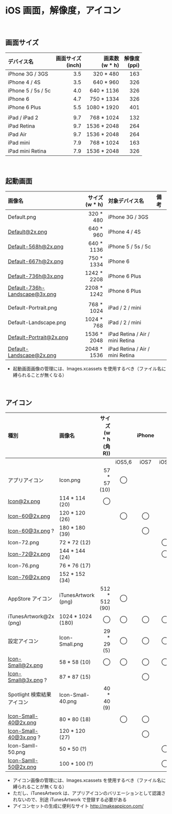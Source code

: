 # iOS 画面，解像度，アイコン
<br>

## 画面サイズ
デバイス名|画面サイズ<br>(inch)|画素数<br>(w * h)|解像度<br>(ppi)
:--|--:|--:|--:
iPhone 3G / 3GS|3.5|320 * 480|163
iPhone 4 / 4S|3.5|640 * 960|326
iPhone 5 / 5s / 5c|4.0|640 * 1136|326
iPhone 6|4.7|750 * 1334|326
iPhone 6 Plus|5.5|1080 * 1920|401
|||
iPad / iPad 2|9.7|768 * 1024|132
iPad Retina|9.7|1536 * 2048|264
iPad Air|9.7|1536 * 2048|264
iPad mini|7.9|768 * 1024|163
iPad mini Retina|7.9|1536 * 2048|326
<br>

## 起動画面
画像名|サイズ<br>(w * h)|対象デバイス名|備考
:--|--:|:--|:--
Default.png|320 * 480|iPhone 3G / 3GS
Default@2x.png|640 * 960|iPhone 4 / 4S
Default-568h@2x.png|640 * 1136|iPhone 5 / 5s / 5c
Default-667h@2x.png|750 * 1334|iPhone 6|
Default-736h@3x.png|1242 * 2208|iPhone 6 Plus|
Default-736h-Landscape@3x.png|2208 * 1242|iPhone 6 Plus|
|||
Default-Portrait.png|768 * 1024|iPad / 2 / mini|
Default-Landscape.png|1024 * 768|iPad / 2 / mini|
Default-Portrait@2x.png|1536 * 2048|iPad Retina / Air / mini Retina|
Default-Landscape@2x.png|2048 * 1536|iPad Retina / Air / mini Retina|
* 起動画面画像の管理には、Images.xcassets を使用するべき（ファイル名に縛られることが無くなる）
<br>

## アイコン
種別|画像名|サイズ<br>(w * h (角R))||iPhone|||iPad||
:--|:--|--:|:--:|:--:|:--:|:--:|:--:|:--:
||||iOS5,6|iOS7|iOS8|iOS5,6|iOS7|iOS8
アプリアイコン|Icon.png|57 * 57 (10)|◯|
 |Icon@2x.png|114 * 114 (20)|◯|
 |Icon-60@2x.png|120 * 120 (26)||◯|◯|
 |Icon-60@3x.png ?|180 * 180 (39)|||◯|
 |Icon-72.png|72 * 72 (12)||||◯|
 |Icon-72@2x.png|144 * 144 (24)||||◯|
 |Icon-76.png|76 * 76 (17)|||||◯|◯|
 |Icon-76@2x.png|152 * 152 (34)|||||◯|◯|
AppStore アイコン|iTunesArtwork (png)|512 * 512 (90)|◯|||◯||
 |iTunesArtwork@2x (png)|1024 * 1024 (180)|◯|◯|◯|◯|◯|◯
設定アイコン|Icon-Small.png|29 * 29 (5)|◯|◯|◯|◯|◯|◯
 |Icon-Small@2x.png|58 * 58 (10)|◯|◯|◯|◯|◯|◯
 |Icon-Small@3x.png ?|87 * 87 (15)|||◯|
Spotlight 検索結果アイコン|Icon-Small-40.png|40 * 40 (9)|||||◯|◯
 |Icon-Small-40@2x.png|80 * 80 (18)||◯|◯||◯|◯
 |Icon-Small-40@3x.png ?|120 * 120 (27)|||◯||||
 |Icon-Samll-50.png|50 * 50 (?)||||◯
 |Icon-Samll-50@2x.png|100 * 100 (?)||||◯
* アイコン画像の管理には、Images.xcassets を使用するべき（ファイル名に縛られることが無くなる）
* ただし、iTunesArtwork は、アプリアイコンのバリエーションとして認識されないので、別途 iTunesArtwork で登録する必要がある
* アイコンセットの生成に便利なサイト http://makeappicon.com/ 
